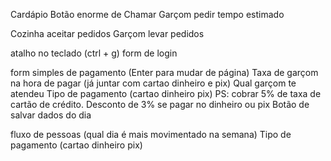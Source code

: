 <!-- Site -->
Cardápio
Botão enorme de Chamar Garçom
pedir
tempo estimado

<!-- Area dos pedidos -->
Cozinha aceitar pedidos
Garçom levar pedidos

<!-- login Caixa -->
atalho no teclado (ctrl + g)
form de login

<!-- Área de Caixa -->
form simples de pagamento (Enter para mudar de página)
Taxa de garçom na hora de pagar (já juntar com cartao dinheiro e pix)
Qual garçom te atendeu
Tipo de pagamento (cartao dinheiro pix) PS: cobrar 5% de taxa de cartão de crédito. Desconto de 3% se pagar no dinheiro ou pix
Botão de salvar dados do dia

<!-- Administração -->
fluxo de pessoas (qual dia é mais movimentado na semana)
Tipo de pagamento (cartao dinheiro pix)
